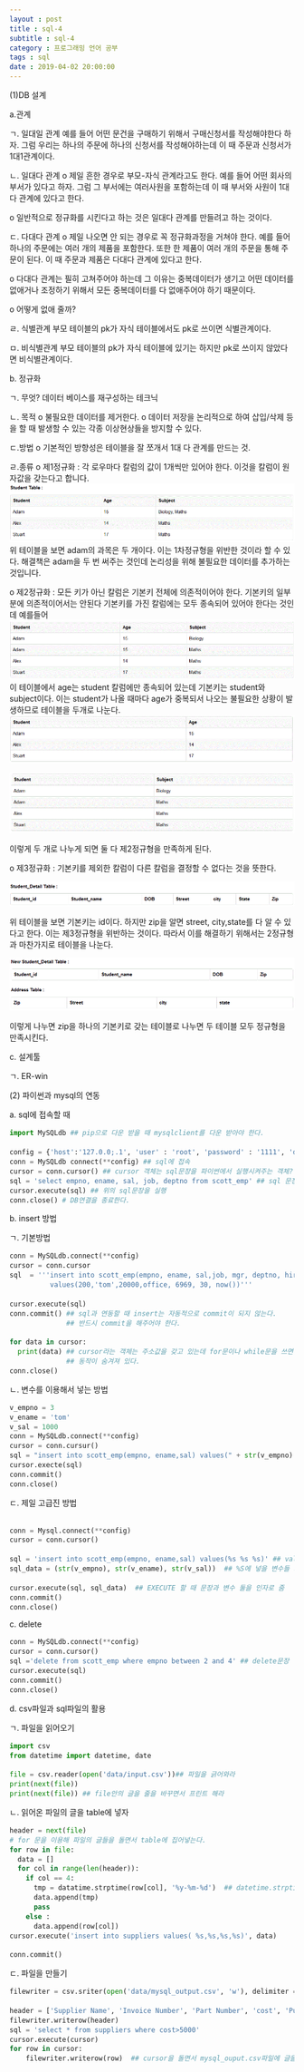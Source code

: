 ```yaml
---
layout : post
title : sql-4
subtitle : sql-4
category : 프로그래밍 언어 공부
tags : sql
date : 2019-04-02 20:00:00
---
```


(1)DB 설계

a.관계

ㄱ. 일대일 관계
예를 들어 어떤 문건을 구매하기 위해서 구매신청서를 작성해야한다 하자.
그럼 우리는 하나의 주문에 하나의 신청서를 작성해야하는데 이 때 주문과 신청서가 1대1관계이다.


ㄴ. 일대다 관계
o 제일 흔한 경우로 부모-자식 관계라고도 한다.
예를 들어 어떤 회사의 부서가 있다고 하자.
그럼 그 부서에는 여러사원을 포함하는데 이 때 부서와 사원이 1대다 관계에 있다고 한다.

o 일반적으로 정규화를 시킨다고 하는 것은 일대다 관계를 만들려고 하는 것이다.


ㄷ. 다대다 관계
o 제일 나오면 안 되는 경우로 꼭 정규화과정을 거쳐야 한다.
예를 들어 하나의 주문에는 여러 개의 제품을 포함한다.
또한 한 제품이 여러 개의 주문을 통해 주문이 된다.
이 때 주문과 제품은 다대다 관계에 있다고 한다.

o 다대다 관계는 필히 고쳐주어야 하는데 그 이유는 중복데이터가 생기고
어떤 데이터를 없애거나 조정하기 위해서 모든 중복데이터를 다 없애주어야 하기 때문이다.

o 어떻게 없애 줄까?

ㄹ. 식별관계
부모 테이블의 pk가 자식 테이블에서도 pk로 쓰이면 식별관계이다.

ㅁ. 비식별관계
부모 테이블의 pk가 자식 테이블에 있기는 하지만 pk로 쓰이지 않았다면 비식별관계이다.


b. 정규화

ㄱ. 무엇?
데이터 베이스를 재구성하는 테크닉

ㄴ. 목적
o 불필요한 데이터를 제거한다.
o 데이터 저장을 논리적으로 하여 삽입/삭제 등을 할 때 발생할 수 있는 각종 이상현상들을 방지할 수 있다.

ㄷ.방법
o 기본적인 방향성은 테이블을 잘 쪼개서 1대 다 관계를 만드는 것.

ㄹ.종류
o 제1정규화 : 각 로우마다 칼럼의 값이 1개씩만 있어야 한다.
이것을 칼럼이 원자값을 갖는다고 합니다.
![1차정규화](/assets/1차정규화.gif)
위 테이블을 보면 adam의 과목은 두 개이다. 이는 1차정규형을 위반한 것이라 할 수 있다.
해결책은 adam을 두 번 써주는 것인데 논리성을 위해 불필요한 데이터를 추가하는 것입니다.


o  제2정규화 : 모든 키가 아닌 칼럼은 기본키 전체에 의존적이어야 한다. 기본키의 일부분에 의존적이어서는 안된다
기본키를 가진 칼럼에는 모두 종속되어 있어야 한다는 것인데 예를들어
![2차 정규화](/assets/2차%20정규화.gif)
이 테이블에서 age는 student 칼럼에만 종속되어 있는데 기본키는
student와 subject이다.
이는 student가 나올 때마다 age가 중복되서 나오는 불필요한 상황이 발생하므로 테이블을 두개로 나눈다.
![제2정규화2](/assets/제2정규화2.gif)

![제2정규화3](/assets/제2정규화3.gif)

이렇게 두 개로 나누게 되면 둘 다 제2정규형을 만족하게 된다.

o 제3정규화 : 기본키를 제외한 칼럼이 다른 칼럼을 결정할 수 없다는 것을 뜻한다.

 ![제3정규화1](/assets/제3정규화1.gif)

위 테이블을 보면 기본키는 id이다. 하지만 zip을 알면 street, city,state를 다 알 수 있다고 한다. 이는 제3정규형을 위반하는 것이다.
따라서 이를 해결하기 위해서는 2정규형과 마찬가지로 테이블을 나눈다.

![제3정규화2](/assets/제3정규화2.gif)

이렇게 나누면 zip을 하나의 기본키로 갖는 테이블로 나누면 두 테이블 모두 정규형을 만족시킨다.




c. 설계툴

ㄱ. ER-win

(2) 파이썬과 mysql의 연동

a. sql에 접속할 때

```python
import MySQLdb ## pip으로 다운 받을 때 mysqlclient를 다운 받아야 한다.

config = {'host':'127.0.0;.1', 'user' : 'root', 'password' : '1111', 'database' : 'dbexam'}
conn = MySQLdb connect(**config) ## sql에 접속
cursor = conn.cursor() ## cursor 객체는 sql문장을 파이썬에서 실행시켜주는 객체?
sql = 'select empno, ename, sal, job, deptno from scott_emp' ## sql 문장 변수를 만듬
cursor.execute(sql) ## 위의 sql문장을 실행
conn.close() # DB연결을 종료한다.
```

b. insert 방법

ㄱ. 기본방법
```python
conn = MySQLdb.connect(**config)
cursor = conn.cursor
sql  = '''insert into scott_emp(empno, ename, sal,job, mgr, deptno, hiredate)
          values(200,'tom',20000,office, 6969, 30, now())'''

cursor.execute(sql)
conn.commit() ## sql과 연동할 때 insert는 자동적으로 commit이 되지 않는다.
              ## 반드시 commit을 해주어야 한다.

for data in cursor:
  print(data) ## cursor라는 객체는 주소값을 갖고 있는데 for문이나 while문을 쓰면 그 주소값에서 꺼내
              ## 동작이 숨겨져 있다.
conn.close()
```

ㄴ. 변수를 이용해서 넣는 방법
```python
v_empno = 3
v_ename = 'tom'
v_sal = 1000
conn = MySQLdb.connect(**config)
cursor = conn.cursur()
sql = "insert into scott_emp(empno, ename,sal) values(" + str(v_empno) + ",''" + v_ename + ",''" + str(v_sal))+ ")"
cursor.execte(sql)
conn.commit()
conn.close()
```

ㄷ. 제일 고급진 방법
```python

conn = Mysql.connect(**config)
cursor = conn.cursor()

sql = 'insert into scott_emp(empno, ename,sal) values(%s %s %s)' ## valuse값을 %S로 지정
sql_data = (str(v_empno), str(v_ename), str(v_sal))  ## %S에 넣을 변수들 지정

cursor.execute(sql, sql_data)  ## EXECUTE 할 때 문장과 변수 둘을 인자로 줌
conn.commit()
conn.close()
```

c. delete

```python
conn = MySQLdb.connect(**config)
cursor = conn.cursor()
sql ='delete from scott_emp where empno between 2 and 4' ## delete문장
cursor.execute(sql)
conn.commit()
conn.close()
```

d. csv파일과 sql파일의 활용

ㄱ. 파일을 읽어오기

```python
import csv
from datetime import datetime, date

file = csv.reader(open('data/input.csv'))## 파일을 긁어와라
print(next(file))
print(next(file)) ## file안의 글을 줄을 바꾸면서 프린트 해라
```
ㄴ. 읽어온 파일의 글을 table에 넣자

```python
header = next(file)
# for 문을 이용해 파일의 글들을 돌면서 table에 집어넣는다.
for row in file:
  data = []
  for col in range(len(header)):
    if col == 4:
      tmp = datatime.strptime(row[col], '%y-%m-%d')  ## datetime.strptime은  날짜로 바꿔주는 것
      data.append(tmp)
      pass
    else :
      data.append(row[col])
cursor.execute('insert into suppliers values( %s,%s,%s,%s)', data)

conn.commit()
```

ㄷ. 파일을 만들기
```python
filewriter = csv.sriter(open('data/mysql_output.csv', 'w'), delimiter = ',')

header = ['Supplier Name', 'Invoice Number', 'Part Number', 'cost', 'Purchase Date']
filewriter.writerow(header)
sql = 'select * from suppliers where cost>5000'
cursor.execute(cursor)
for row in cursor:
    filewriter.writerow(row)  ## cursor을 돌면서 mysql_ouput.csv파일에 글을 넣ㅇ라

 ```

